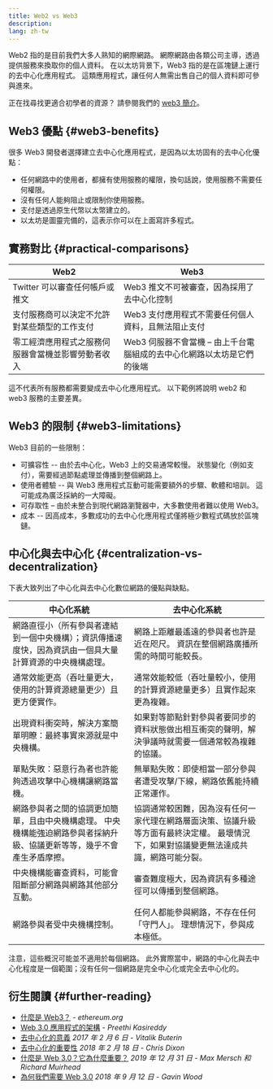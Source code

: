 ```yaml
---
title: Web2 vs Web3
description:
lang: zh-tw
---
```


Web2 指的是目前我們大多人熟知的網際網路。 網際網路由各類公司主導，透過提供服務來換取你的個人資料。 在以太坊背景下，Web3 指的是在區塊鏈上運行的去中心化應用程式。 這類應用程式，讓任何人無需出售自己的個人資料即可參與進來。

正在找尋找更適合初學者的資源？ 請參閱我們的 [web3 簡介](/web3/)。

## Web3 優點 \{#web3-benefits}

很多 Web3 開發者選擇建立去中心化應用程式，是因為以太坊固有的去中心化優點：

- 任何網路中的使用者，都擁有使用服務的權限，換句話說，使用服務不需要任何權限。
- 沒有任何人能夠阻止或限制你使用服務。
- 支付是透過原生代幣以太幣建立的。
- 以太坊是圖靈完備的，這表示你可以在上面寫許多程式。

## 實務對比 \{#practical-comparisons}

| Web2                                               | Web3                                                                   |
| -------------------------------------------------- | ---------------------------------------------------------------------- |
| Twitter 可以審查任何帳戶或推文                     | Web3 推文不可被審查，因為採用了去中心化控制                            |
| 支付服務商可以決定不允許對某些類型的工作支付       | Web3 支付應用程式不需要任何個人資料，且無法阻止支付                    |
| 零工經濟應用程式之服務伺服器會當機並影響勞動者收入 | Web3 伺服器不會當機 – 由上千台電腦組成的去中心化網路以太坊是它們的後端 |

這不代表所有服務都需要變成去中心化應用程式。 以下範例將說明 web2 和 web3 服務的主要差異。

## Web3 的限制 \{#web3-limitations}

Web3 目前的一些限制：

- 可擴容性 -- 由於去中心化，Web3 上的交易通常較慢。 狀態變化（例如支付），需要經過節點處理並傳播到整個網路上。
- 使用者體驗 -- 與 Web3 應用程式互動可能需要額外的步驟、軟體和培訓。 這可能成為廣泛採納的一大障礙。
- 可存取性 – 由於未整合到現代網路瀏覽器中，大多數使用者難以使用 Web3。
- 成本 -- 因高成本，多數成功的去中心化應用程式僅將極少數程式碼放於區塊鏈。

## 中心化與去中心化 \{#centralization-vs-decentralization}

下表大致列出了中心化與去中心化數位網路的優點與缺點。

| 中心化系統                                                                                                              | 去中心化系統                                                                                                                            |
| ----------------------------------------------------------------------------------------------------------------------- | --------------------------------------------------------------------------------------------------------------------------------------- |
| 網路直徑小（所有參與者連結到一個中央機構）；資訊傳播速度快，因為資訊由一個具大量計算資源的中央機構處理。                | 網路上距離最遙遠的參與者也許是近在咫尺。 資訊在整個網路廣播所需的時間可能較長。                                                         |
| 通常效能更高（吞吐量更大，使用的計算資源總量更少）且更方便實作。                                                        | 通常效能較低（吞吐量較小，使用的計算資源總量更多）且實作起來更為複雜。                                                                  |
| 出現資料衝突時，解決方案簡單明瞭：最終事實來源就是中央機構。                                                            | 如果對等節點針對參與者要同步的資料狀態做出相互衝突的聲明，解決爭議時就需要一個通常較為複雜的協議。                                      |
| 單點失敗：惡意行為者也許能夠透過攻擊中心機構讓網路當機。                                                                | 無單點失敗：即使相當一部分參與者遭受攻擊/下線，網路依舊能持續正常運作。                                                                 |
| 網路參與者之間的協調更加簡單，且由中央機構處理。 中央機構能強迫網路參與者採納升級、協議更新等等，幾乎不會產生矛盾摩擦。 | 協調通常較困難，因為沒有任何一家代理在網路層面決策、協議升級等方面有最終決定權。 最壞情況下，如果對協議變更無法達成共識，網路可能分裂。 |
| 中央機構能審查資料，可能會阻斷部分網路與網路其他部分互動。                                                              | 審查難度極大，因為資訊有多種途徑可以傳播到整個網路。                                                                                    |
| 網路參與者受中央機構控制。                                                                                              | 任何人都能參與網路，不存在任何「守門人」。 理想情況下，參與成本極低。                                                                   |

注意，這些概況可能並不適用於每個網路。 此外實際當中，網路的中心化與去中心化程度是一個範圍；沒有任何一個網路是完全中心化或完全去中心化的。

## 衍生閱讀 \{#further-reading}

- [什麼是 Web3？](/web3/) - _ethereum.org_
- [Web 3.0 應用程式的架構](https://www.preethikasireddy.com/post/the-architecture-of-a-web-3-0-application) - _Preethi Kasireddy_
- [去中心化的意義](https://medium.com/@VitalikButerin/the-meaning-of-decentralization-a0c92b76a274) _2017 年 2 月 6 日 - Vitalik Buterin_
- [去中心化的重要性](https://medium.com/s/story/why-decentralization-matters-5e3f79f7638e) _2018 年 2 月 18 日 - Chris Dixon_
- [什麼是 Web 3.0？它為什麼重要？](https://medium.com/fabric-ventures/what-is-web-3-0-why-it-matters-934eb07f3d2b) _2019 年 12 月 31 日 - Max Mersch 和 Richard Muirhead_
- [為何我們需要 Web 3.0](https://medium.com/@gavofyork/why-we-need-web-3-0-5da4f2bf95ab) _2018 年 9 月 12 日 - Gavin Wood_
